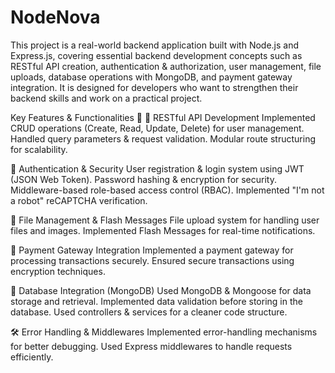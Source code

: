 # NodeNova

This project is a real-world backend application built with Node.js and Express.js, covering essential backend development concepts such as RESTful API creation, authentication & authorization, user management, file uploads, database operations with MongoDB, and payment gateway integration. It is designed for developers who want to strengthen their backend skills and work on a practical project.

Key Features & Functionalities 🌟
📌 RESTful API Development
Implemented CRUD operations (Create, Read, Update, Delete) for user management.
Handled query parameters & request validation.
Modular route structuring for scalability.

🔑 Authentication & Security
User registration & login system using JWT (JSON Web Token).
Password hashing & encryption for security.
Middleware-based role-based access control (RBAC).
Implemented "I'm not a robot" reCAPTCHA verification.

📂 File Management & Flash Messages
File upload system for handling user files and images.
Implemented Flash Messages for real-time notifications.

🛒 Payment Gateway Integration
Implemented a payment gateway for processing transactions securely.
Ensured secure transactions using encryption techniques.

💾 Database Integration (MongoDB)
Used MongoDB & Mongoose for data storage and retrieval.
Implemented data validation before storing in the database.
Used controllers & services for a cleaner code structure.

🛠️ Error Handling & Middlewares
Implemented error-handling mechanisms for better debugging.
Used Express middlewares to handle requests efficiently.